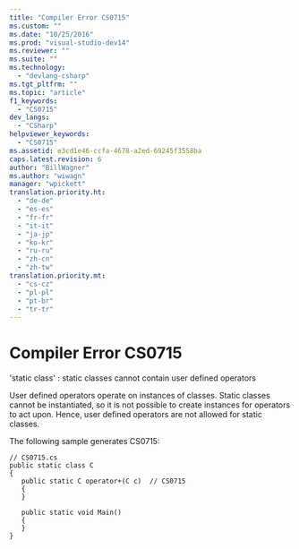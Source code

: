 ```yaml
---
title: "Compiler Error CS0715"
ms.custom: ""
ms.date: "10/25/2016"
ms.prod: "visual-studio-dev14"
ms.reviewer: ""
ms.suite: ""
ms.technology: 
  - "devlang-csharp"
ms.tgt_pltfrm: ""
ms.topic: "article"
f1_keywords: 
  - "CS0715"
dev_langs: 
  - "CSharp"
helpviewer_keywords: 
  - "CS0715"
ms.assetid: e3cd1e46-ccfa-4678-a2ed-69245f3558ba
caps.latest.revision: 6
author: "BillWagner"
ms.author: "wiwagn"
manager: "wpickett"
translation.priority.ht: 
  - "de-de"
  - "es-es"
  - "fr-fr"
  - "it-it"
  - "ja-jp"
  - "ko-kr"
  - "ru-ru"
  - "zh-cn"
  - "zh-tw"
translation.priority.mt: 
  - "cs-cz"
  - "pl-pl"
  - "pt-br"
  - "tr-tr"
---
```

# Compiler Error CS0715
'static class' : static classes cannot contain user defined operators  
  
 User defined operators operate on instances of classes. Static classes cannot be instantiated, so it is not possible to create instances for operators to act upon. Hence, user defined operators are not allowed for static classes.  
  
 The following sample generates CS0715:  
  
```  
// CS0715.cs  
public static class C  
{  
   public static C operator+(C c)  // CS0715  
   {  
   }  
  
   public static void Main()  
   {  
   }  
}  
```